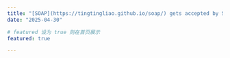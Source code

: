 ```yaml
---
title: "[SOAP](https://tingtingliao.github.io/soap/) gets accepted by SIGGRAPH 2025, congrats Tingting"
date: "2025-04-30"

# featured 设为 true 则在首页展示
featured: true

---
```

